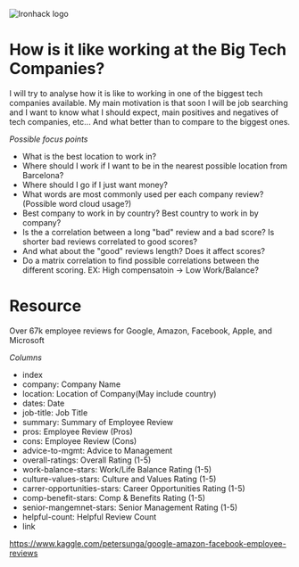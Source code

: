 ![Ironhack logo](https://i.imgur.com/1QgrNNw.png)

# How is it like working at the Big Tech Companies?

I will try to analyse how it is like to working in one of the biggest tech companies available. My main motivation is that soon I will be job searching and I want to know what I should expect, main positives and negatives of tech companies, etc... And what better than to compare to the biggest ones.

*Possible focus points*
* What is the best location to work in?
* Where should I work if I want to be in the nearest possible location from Barcelona?
* Where should I go if I just want money?
* What words are most commonly used per each company review? (Possible word cloud usage?)
* Best company to work in by country? Best country to work in by company?
* Is the a correlation between a long "bad" review and a bad score? Is shorter bad reviews correlated to good scores?
* And what about the "good" reviews length? Does it affect scores?
* Do a matrix correlation to find possible correlations between the different scoring. EX: High compensatoin -> Low Work/Balance?

# Resource
Over 67k employee reviews for Google, Amazon, Facebook, Apple, and Microsoft

*Columns*
* index
* company: Company Name
* location: Location of Company(May include country)
* dates: Date
* job-title: Job Title
* summary: Summary of Employee Review
* pros: Employee Review (Pros)
* cons: Employee Review (Cons)
* advice-to-mgmt: Advice to Management
* overall-ratings: Overall Rating (1-5)
* work-balance-stars: Work/Life Balance Rating (1-5)
* culture-values-stars: Culture and Values Rating (1-5)
* carrer-opportunities-stars: Career Opportunities Rating (1-5)
* comp-benefit-stars: Comp & Benefits Rating (1-5)
* senior-mangemnet-stars: Senior Management Rating (1-5)
* helpful-count: Helpful Review Count
* link

https://www.kaggle.com/petersunga/google-amazon-facebook-employee-reviews

